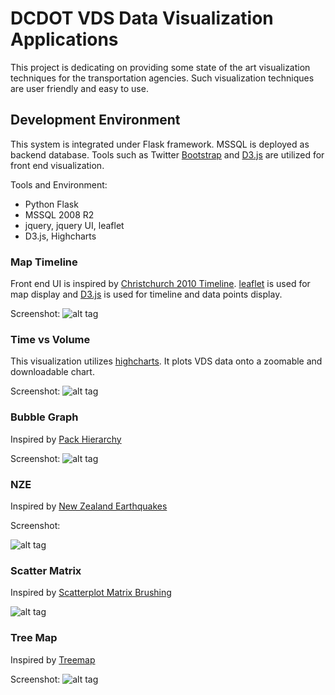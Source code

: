 DCDOT VDS Data Visualization Applications
====

This project is dedicating on providing some state of the art visualization techniques for the transportation agencies. Such visualization techniques are user friendly and easy to use. 

## Development Environment
This system is integrated under Flask framework. MSSQL is deployed as backend database. Tools such as Twitter [Bootstrap](http://getbootstrap.com/) and [D3.js](http://d3js.org/) are utilized for front end visualization. 

Tools and Environment:
* Python Flask
* MSSQL 2008 R2
* jquery, jquery UI, leaflet
* D3.js, Highcharts 

### Map Timeline
Front end UI is inspired by [Christchurch 2010 Timeline](http://bl.ocks.org/tnightingale/4718717). 
[leaflet](http://leafletjs.com/) is used for map display and [D3.js](http://d3js.org/) is used for timeline and data points display. 

Screenshot:
![alt tag](https://s3.amazonaws.com/Vis_Pics/pics/1.JPG)

### Time vs Volume
This visualization utilizes [highcharts](http://www.highcharts.com/). It plots VDS data onto a zoomable and downloadable chart. 

Screenshot:
![alt tag](https://s3.amazonaws.com/Vis_Pics/pics/2.JPG)

### Bubble Graph
Inspired by [Pack Hierarchy](http://mbostock.github.io/d3/talk/20111116/pack-hierarchy.html)

Screenshot:
![alt tag](https://s3.amazonaws.com/Vis_Pics/pics/3.JPG)

### NZE
Inspired by [New Zealand Earthquakes](http://bl.ocks.org/d3noob/4425979)

Screenshot:

![alt tag](https://s3.amazonaws.com/Vis_Pics/pics/4.JPG)

### Scatter Matrix 
Inspired by [Scatterplot Matrix Brushing](http://bl.ocks.org/mbostock/4063663)

![alt tag](https://s3.amazonaws.com/Vis_Pics/pics/6.JPG)

### Tree Map
Inspired by [Treemap](http://bl.ocks.org/mbostock/4063582)

Screenshot:
![alt tag](https://s3.amazonaws.com/Vis_Pics/pics/5.JPG)

